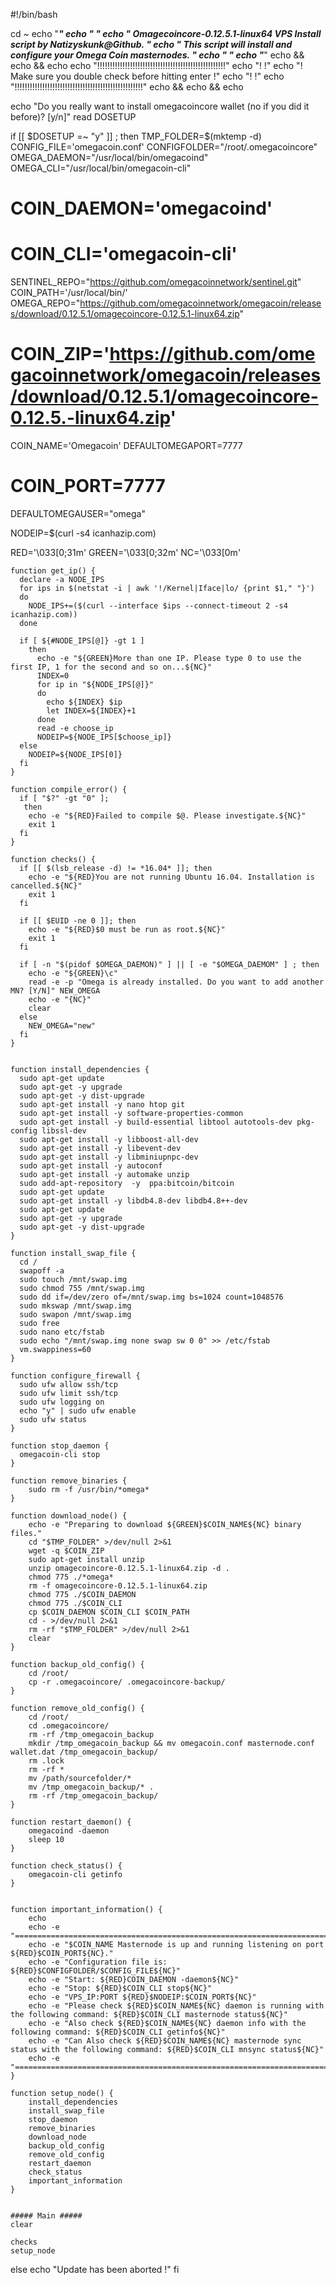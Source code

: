 #!/bin/bash

cd ~
echo "****************************************************************************"
echo "*                                                                          *"
echo "* Omagecoincore-0.12.5.1-linux64 VPS Install script by Natizyskunk@Github. *"
echo "*    This script will install and configure your Omega Coin masternodes.   *"
echo "*                                                                          *"
echo "****************************************************************************"
echo && echo && echo
echo "!!!!!!!!!!!!!!!!!!!!!!!!!!!!!!!!!!!!!!!!!!!!!!!!!!!"
echo "!                                                 !"
echo "! Make sure you double check before hitting enter !"
echo "!                                                 !"
echo "!!!!!!!!!!!!!!!!!!!!!!!!!!!!!!!!!!!!!!!!!!!!!!!!!!!"
echo && echo && echo

echo "Do you really want to install omegacoincore wallet (no if you did it before)? [y/n]"
read DOSETUP

if [[ $DOSETUP =~ "y" ]] ; 
then  
  TMP_FOLDER=$(mktemp -d)
  CONFIG_FILE='omegacoin.conf'
  CONFIGFOLDER="/root/.omegacoincore"
  OMEGA_DAEMON="/usr/local/bin/omegacoind"
  OMEGA_CLI="/usr/local/bin/omegacoin-cli"
  # COIN_DAEMON='omegacoind'
  # COIN_CLI='omegacoin-cli'
  SENTINEL_REPO="https://github.com/omegacoinnetwork/sentinel.git"
  COIN_PATH='/usr/local/bin/'
  OMEGA_REPO="https://github.com/omegacoinnetwork/omegacoin/releases/download/0.12.5.1/omagecoincore-0.12.5.1-linux64.zip"
  # COIN_ZIP='https://github.com/omegacoinnetwork/omegacoin/releases/download/0.12.5.1/omagecoincore-0.12.5.-linux64.zip'
  COIN_NAME='Omegacoin'
  DEFAULTOMEGAPORT=7777
  # COIN_PORT=7777
  DEFAULTOMEGAUSER="omega"

  NODEIP=$(curl -s4 icanhazip.com)

  RED='\033[0;31m'
  GREEN='\033[0;32m'
  NC='\033[0m'
 
  
	function get_ip() {
	  declare -a NODE_IPS
	  for ips in $(netstat -i | awk '!/Kernel|Iface|lo/ {print $1," "}')
	  do
		NODE_IPS+=($(curl --interface $ips --connect-timeout 2 -s4 icanhazip.com))
	  done

	  if [ ${#NODE_IPS[@]} -gt 1 ]
		then
		  echo -e "${GREEN}More than one IP. Please type 0 to use the first IP, 1 for the second and so on...${NC}"
		  INDEX=0
		  for ip in "${NODE_IPS[@]}"
		  do
			echo ${INDEX} $ip
			let INDEX=${INDEX}+1
		  done
		  read -e choose_ip
		  NODEIP=${NODE_IPS[$choose_ip]}
	  else
		NODEIP=${NODE_IPS[0]}
	  fi
	}

	function compile_error() {
	  if [ "$?" -gt "0" ];
	   then
		echo -e "${RED}Failed to compile $@. Please investigate.${NC}"
		exit 1
	  fi
	}

	function checks() {
	  if [[ $(lsb_release -d) != *16.04* ]]; then
		echo -e "${RED}You are not running Ubuntu 16.04. Installation is cancelled.${NC}"
		exit 1
	  fi
	 
	  if [[ $EUID -ne 0 ]]; then
		echo -e "${RED}$0 must be run as root.${NC}"
		exit 1
	  fi
	  
	  if [ -n "$(pidof $OMEGA_DAEMON)" ] || [ -e "$OMEGA_DAEMOM" ] ; then
		echo -e "${GREEN}\c"
		read -e -p "Omega is already installed. Do you want to add another MN? [Y/N]" NEW_OMEGA
		echo -e "{NC}"
		clear
	  else
		NEW_OMEGA="new"
	  fi
	}


	function install_dependencies {
	  sudo apt-get update
	  sudo apt-get -y upgrade
	  sudo apt-get -y dist-upgrade
	  sudo apt-get install -y nano htop git
	  sudo apt-get install -y software-properties-common
	  sudo apt-get install -y build-essential libtool autotools-dev pkg-config libssl-dev
	  sudo apt-get install -y libboost-all-dev
	  sudo apt-get install -y libevent-dev
	  sudo apt-get install -y libminiupnpc-dev
	  sudo apt-get install -y autoconf
	  sudo apt-get install -y automake unzip
	  sudo add-apt-repository  -y  ppa:bitcoin/bitcoin
	  sudo apt-get update
	  sudo apt-get install -y libdb4.8-dev libdb4.8++-dev
	  sudo apt-get update
	  sudo apt-get -y upgrade
	  sudo apt-get -y dist-upgrade
	}

	function install_swap_file {
	  cd /
	  swapoff -a
	  sudo touch /mnt/swap.img
	  sudo chmod 755 /mnt/swap.img
	  sudo dd if=/dev/zero of=/mnt/swap.img bs=1024 count=1048576
	  sudo mkswap /mnt/swap.img
	  sudo swapon /mnt/swap.img
	  sudo free
	  sudo nano etc/fstab
	  sudo echo "/mnt/swap.img none swap sw 0 0" >> /etc/fstab
	  vm.swappiness=60
	}

	function configure_firewall {
	  sudo ufw allow ssh/tcp
	  sudo ufw limit ssh/tcp
	  sudo ufw logging on
	  echo "y" | sudo ufw enable
	  sudo ufw status
	}
	 
	function stop_daemon {
	  omegacoin-cli stop
	}

	function remove_binaries {
		sudo rm -f /usr/bin/*omega*
	}

	function download_node() {
		echo -e "Preparing to download ${GREEN}$COIN_NAME${NC} binary files."
		cd "$TMP_FOLDER" >/dev/null 2>&1
		wget -q $COIN_ZIP
		sudo apt-get install unzip
		unzip omagecoincore-0.12.5.1-linux64.zip -d .
		chmod 775 ./*omega*
		rm -f omagecoincore-0.12.5.1-linux64.zip
		chmod 775 ./$COIN_DAEMON
		chmod 775 ./$COIN_CLI
		cp $COIN_DAEMON $COIN_CLI $COIN_PATH
		cd - >/dev/null 2>&1
		rm -rf "$TMP_FOLDER" >/dev/null 2>&1
		clear	
	}

	function backup_old_config() {
		cd /root/
		cp -r .omegacoincore/ .omegacoincore-backup/
	}

	function remove_old_config() {
		cd /root/
		cd .omegacoincore/
		rm -rf /tmp_omegacoin_backup
		mkdir /tmp_omegacoin_backup && mv omegacoin.conf masternode.conf wallet.dat /tmp_omegacoin_backup/
		rm .lock
		rm -rf *
		mv /path/sourcefolder/*
		mv /tmp_omegacoin_backup/* .
		rm -rf /tmp_omegacoin_backup/
	}

	function restart_daemon() {
		omegacoind -daemon
		sleep 10
	}

	function check_status() {
		omegacoin-cli getinfo
	}


	function important_information() {
		echo
		echo -e "================================================================================================================================"
		echo -e "$COIN_NAME Masternode is up and running listening on port ${RED}$COIN_PORT${NC}."
		echo -e "Configuration file is: ${RED}$CONFIGFOLDER/$CONFIG_FILE${NC}"
		echo -e "Start: ${RED}COIN_DAEMON -daemon${NC}"
		echo -e "Stop: ${RED}$COIN_CLI stop${NC}"
		echo -e "VPS_IP:PORT ${RED}$NODEIP:$COIN_PORT${NC}"
		echo -e "Please check ${RED}$COIN_NAME${NC} daemon is running with the following command: ${RED}$COIN_CLI masternode status${NC}"
		echo -e "Also check ${RED}$COIN_NAME${NC} daemon info with the following command: ${RED}$COIN_CLI getinfo${NC}"
		echo -e "Can Also check ${RED}$COIN_NAME${NC} masternode sync status with the following command: ${RED}$COIN_CLI mnsync status${NC}"
		echo -e "================================================================================================================================"
	}

	function setup_node() {
		install_dependencies
		install_swap_file
		stop_daemon 
		remove_binaries
		download_node
		backup_old_config
		remove_old_config
		restart_daemon
		check_status
		important_information
	}


	##### Main #####
	clear

	checks
	setup_node
else
	echo "Update has been aborted !"
fi
